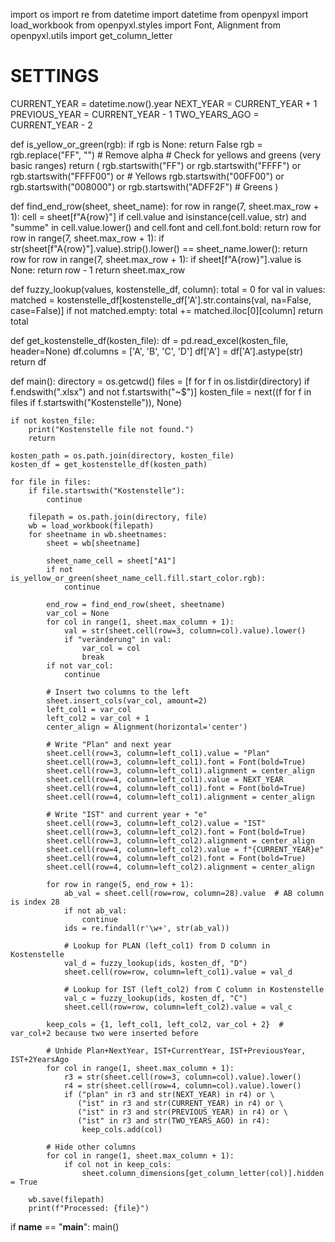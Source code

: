 import os
import re
from datetime import datetime
from openpyxl import load_workbook
from openpyxl.styles import Font, Alignment
from openpyxl.utils import get_column_letter

# SETTINGS
CURRENT_YEAR = datetime.now().year
NEXT_YEAR = CURRENT_YEAR + 1
PREVIOUS_YEAR = CURRENT_YEAR - 1
TWO_YEARS_AGO = CURRENT_YEAR - 2

def is_yellow_or_green(rgb):
    if rgb is None:
        return False
    rgb = rgb.replace("FF", "")  # Remove alpha
    # Check for yellows and greens (very basic ranges)
    return (
        rgb.startswith("FF") or rgb.startswith("FFFF") or rgb.startswith("FFFF00") or  # Yellows
        rgb.startswith("00FF00") or rgb.startswith("008000") or rgb.startswith("ADFF2F")  # Greens
    )

def find_end_row(sheet, sheet_name):
    for row in range(7, sheet.max_row + 1):
        cell = sheet[f"A{row}"]
        if cell.value and isinstance(cell.value, str) and "summe" in cell.value.lower() and cell.font and cell.font.bold:
            return row
    for row in range(7, sheet.max_row + 1):
        if str(sheet[f"A{row}"].value).strip().lower() == sheet_name.lower():
            return row
    for row in range(7, sheet.max_row + 1):
        if sheet[f"A{row}"].value is None:
            return row - 1
    return sheet.max_row

def fuzzy_lookup(values, kostenstelle_df, column):
    total = 0
    for val in values:
        matched = kostenstelle_df[kostenstelle_df['A'].str.contains(val, na=False, case=False)]
        if not matched.empty:
            total += matched.iloc[0][column]
    return total

def get_kostenstelle_df(kosten_file):
    df = pd.read_excel(kosten_file, header=None)
    df.columns = ['A', 'B', 'C', 'D']
    df['A'] = df['A'].astype(str)
    return df

def main():
    directory = os.getcwd()
    files = [f for f in os.listdir(directory) if f.endswith(".xlsx") and not f.startswith("~$")]
    kosten_file = next((f for f in files if f.startswith("Kostenstelle")), None)

    if not kosten_file:
        print("Kostenstelle file not found.")
        return

    kosten_path = os.path.join(directory, kosten_file)
    kosten_df = get_kostenstelle_df(kosten_path)

    for file in files:
        if file.startswith("Kostenstelle"):
            continue

        filepath = os.path.join(directory, file)
        wb = load_workbook(filepath)
        for sheetname in wb.sheetnames:
            sheet = wb[sheetname]

            sheet_name_cell = sheet["A1"]
            if not is_yellow_or_green(sheet_name_cell.fill.start_color.rgb):
                continue

            end_row = find_end_row(sheet, sheetname)
            var_col = None
            for col in range(1, sheet.max_column + 1):
                val = str(sheet.cell(row=3, column=col).value).lower()
                if "veränderung" in val:
                    var_col = col
                    break
            if not var_col:
                continue

            # Insert two columns to the left
            sheet.insert_cols(var_col, amount=2)
            left_col1 = var_col
            left_col2 = var_col + 1
            center_align = Alignment(horizontal='center')

            # Write "Plan" and next year
            sheet.cell(row=3, column=left_col1).value = "Plan"
            sheet.cell(row=3, column=left_col1).font = Font(bold=True)
            sheet.cell(row=3, column=left_col1).alignment = center_align
            sheet.cell(row=4, column=left_col1).value = NEXT_YEAR
            sheet.cell(row=4, column=left_col1).font = Font(bold=True)
            sheet.cell(row=4, column=left_col1).alignment = center_align

            # Write "IST" and current year + "e"
            sheet.cell(row=3, column=left_col2).value = "IST"
            sheet.cell(row=3, column=left_col2).font = Font(bold=True)
            sheet.cell(row=3, column=left_col2).alignment = center_align
            sheet.cell(row=4, column=left_col2).value = f"{CURRENT_YEAR}e"
            sheet.cell(row=4, column=left_col2).font = Font(bold=True)
            sheet.cell(row=4, column=left_col2).alignment = center_align

            for row in range(5, end_row + 1):
                ab_val = sheet.cell(row=row, column=28).value  # AB column is index 28
                if not ab_val:
                    continue
                ids = re.findall(r'\w+', str(ab_val))

                # Lookup for PLAN (left_col1) from D column in Kostenstelle
                val_d = fuzzy_lookup(ids, kosten_df, "D")
                sheet.cell(row=row, column=left_col1).value = val_d

                # Lookup for IST (left_col2) from C column in Kostenstelle
                val_c = fuzzy_lookup(ids, kosten_df, "C")
                sheet.cell(row=row, column=left_col2).value = val_c

            keep_cols = {1, left_col1, left_col2, var_col + 2}  # var_col+2 because two were inserted before

            # Unhide Plan+NextYear, IST+CurrentYear, IST+PreviousYear, IST+2YearsAgo
            for col in range(1, sheet.max_column + 1):
                r3 = str(sheet.cell(row=3, column=col).value).lower()
                r4 = str(sheet.cell(row=4, column=col).value).lower()
                if ("plan" in r3 and str(NEXT_YEAR) in r4) or \
                   ("ist" in r3 and str(CURRENT_YEAR) in r4) or \
                   ("ist" in r3 and str(PREVIOUS_YEAR) in r4) or \
                   ("ist" in r3 and str(TWO_YEARS_AGO) in r4):
                    keep_cols.add(col)

            # Hide other columns
            for col in range(1, sheet.max_column + 1):
                if col not in keep_cols:
                    sheet.column_dimensions[get_column_letter(col)].hidden = True

        wb.save(filepath)
        print(f"Processed: {file}")

if __name__ == "__main__":
    main()
